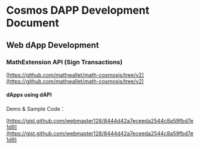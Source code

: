 # Cosmos DAPP Development Document

## Web dApp Development

### MathExtension API (Sign Transactions)

[https://github.com/mathwallet/math-cosmosjs/tree/v2](https://github.com/mathwallet/math-cosmosjs/tree/v2)

#### dApps using dAPI

Demo & Sample Code：

[https://gist.github.com/webmaster128/8444d42a7eceeda2544c8a59fbd7e1d9](https://gist.github.com/webmaster128/8444d42a7eceeda2544c8a59fbd7e1d9)
